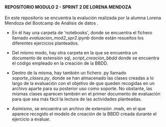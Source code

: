 #### REPOSITORIO MODULO 2 - SPRINT 2 DE LORENA MENDOZA

En este repositorio se encuentra la evalución realizada por la alumna Lorena Mendoza del Bootcamp de Análisis de datos
.
- En él hay una carpeta de 'notebooks', donde se encuentra el fichero llamado *evaluacion_mod2_spr2.ipynb* donde están resueltos los diferentes ejercicios planteados.

- Del mismo modo, hay otra carpeta en la que se encuentra un documento de extensión sql, *script_creacion_bbdd* donde se encuentra el código empleado en la creación de la BBDD. 
  
- Dentro de la misma, hay también un fichero .py llamado *soporte_clases.py*, donde se han almacenado las clases creadas a lo largo de la evaluación con el objetivo de que queden recogidas en un archivo aparte para su posterior uso como soporte. No obstante, las mismas clases aparecen también en el primer documento de evaluación para que sea más fácil la lectura de las actividades planteadas.

- Asimismo, se encuentra un archivo de extensión .mwb, en el que aparece recogido el modelo de creación de la BBDD creada durante el ejercicio a evaluar.
